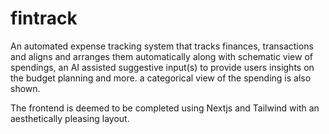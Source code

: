 # fintrack
An automated expense tracking system that tracks finances, transactions and aligns and arranges them automatically along with schematic view of spendings, an AI assisted suggestive input(s) to provide users insights on the budget planning and more. a categorical view of the spending is also shown. 

The frontend is deemed to be completed using Nextjs and Tailwind with an aesthetically pleasing layout.  
